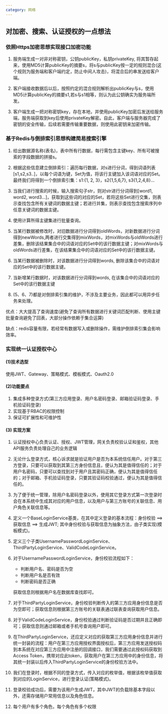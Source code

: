 ```yaml
---
category: 网络
---
```


## 对加密、搜索、认证授权的一点想法

### 依照Https加密思想实现接口加密功能

1. 服务端生成一对非对称密钥，公钥publicKey，私钥privateKey, 将其暂存起来，使用MD5计算publicKey的摘要s，将s与publicKey按一定的规则混合(这个规则为服务端和客户端约定，防止中间人攻击)，将混合后的串发送给客户端。

2. 客户端接收数据后以后，按照约定的混合规则解析出publicKey与s，使用MD5计算publicKey的摘要s1,若s与s1相等，则认为此公钥确实为服务端所发。

3. 客户端生成一把对称密钥key，存在本地，并使用publicKey加密后发送给服务端，服务端获取到key后使用privateKey解密。自此，客户端与服务器完成了密钥的安全传输，后续若需要传输重要数据，则使用此密钥来加密传输。

### 基于Redis与倒排索引思想构建简易搜索引擎

1. 给出数据源名称(表名)，表中所有行数据，每行需包含主键key、所有可被搜索的字段数据的拼接s。

2. 根据这些信息建立倒排索引：遍历每行数据，对s进行分词，得到词语列表[s1,s2,s3..]，以每个词语为键，Set为值，将该行主键加入该词语对应的Set。最终我们将得到一个倒排索引集：s1:{1, 2, 3}，s2{1,5,6,7}, s3{1,2,4,8}...

3. 当我们进行搜索的时候，输入搜索句子str，则对str进行分词得到[word1, word2, word3...]，获取到这些词的对应的Set，若将这些Set进行交集，则表示查找包含所有关键词的数据主键；若进行并集，则表示查找包含搜索序列中任意关键词的数据主键。

4. 使用计算所得主键集进行批量查询。

5. 当某行数据被修改时，对旧数据进行分词得到oldWords，对新数据进行分词得到newWords,两者进行交集得到mixWords，对mixWords与oldWords进行差集，删除该结果集合中的词语对应的Set中的该行数据主键；对mixWords与oldWords进行差集，在该结果集合中的词语对应的Set中的该行数据主键。

6. 当某行数据被删除时，对该数据进行分词得到words, 删除该集合中的词语对应的Set中的该行数据主键。

7. 当新增某行数据时，对该数据进行分词得到words, 在该集合中的词语对应的Set中的该行数据主键

8. (5、6、7)都是对倒排索引集的维护，不涉及主要业务，因此都可以用异步任务来处理。

优点：大大提高了查询速度(避免了查询所有数据进行关键词匹配判断、使用主键批量查询避免了回表，大部分操作依赖于集合运算)

缺点：redis容量有限，若经常有数据写入或删除操作，需维护倒排索引集会影响效率。

### 实现统一认证授权中心

#### (1)技术选型

使用JWT、Gateway、策略模式、模板模式、Oauth2.0

#### (2)功能要点

1. 集成多种登录方式(第三方应用登录、用户名密码登录、邮箱验证码登录、手机验证码登录)
2. 实现基于RBAC的权限控制
3. 保证可扩展性和可维护性

#### (3) 实现方案

1. 认证授权中心负责认证、授权、JWT管理，网关负责校验认证和鉴权，其他API服务负责处理自己的业务逻辑

2. 无论什么登录方式，核心诉求就是验证用户是否为本系统信任用户。对于第三方登录，只要可以获取到其第三方身份信息且，便认为其是值得信任的；对于用户名密码，只要可以查找到对于用户且其密码正确，便认为其是值得信任的；对于邮箱、手机验证码登录，只要其验证码校验通过，便认为其是值得信任的。

3. 为了便于统一管理，除用户名密码登录以外，使用其它登录方式第一次登录时会在本系统中生成其对应的用户信息，以及用户与第三方账号的关联信息、用户角色关联信息等。

4. 定义一个BaseLoginService基类，在其中定义登录的基本流程：身份校验 ==> 获取信息 ==> 生成JWT; 其中身份校验与获取信息为抽象方法，由子类实现(模板模式)。

5. 定义三个子类UsernamePasswordLoginService、ThirdPartyLoginService、ValidCodeLoginService。

6. 对于UsernamePasswordLoginService，身份校验流程如下：

   - 判断用户名、密码是否为空
   - 判断用户名是否有效
   - 判断密码是否正确

   获取信息则根据用户名在数据库查找即可。

7. 对于ThirdPartyLoginService，身份校验判断传入的第三方应用身份信息是否为空即可；获取信息则根据第三方账号的关联表通过联表查询获取用户信息。

8. 对于ValidCodeLoginService，身份校验通过判断验证码是否过期并且正确即可；获取信息则通过邮箱或者手机号查询用户即可。

9. 在ThirdPartyLoginService，还应定义对应的获取第三方应用身份信息并进行统一封装的流程：用户在第三方应用授权界面授权后，第三方应用发送授权码到本系统在对应第三方应用中注册的回调接口，我们需要通过此授权码获取到Access Token，携带对应此token，获取用户在第三方应用中的身份信息，将其统一封装以后传入ThirdPartyLoginService的身份校验方法中。

10. 我们在登录时，根据不同的登录方式，传入对应的枚举值，根据该枚举值获取到对应的LoginService，进行登录认证(策略模式)。

11. 登录校验成功后，需要为该用户生成JWT，其中JWT的负载除基本字段以外，还需存储用户常用信息以及角色信息。

12. 每个用户有多个角色，每个角色有多个权限